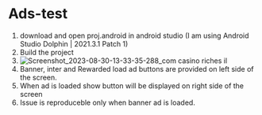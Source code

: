 # Ads-test

1. download and open proj.android in android studio (I am using Android Studio Dolphin | 2021.3.1 Patch 1)
2. Build the project
3. ![Screenshot_2023-08-30-13-33-35-288_com casino riches il](https://github.com/rizwangaminations/Ads-test/assets/31472835/470bd135-5d51-4ef8-aac5-d5b64f7fb5a5)
4. Banner, inter and Rewarded load ad buttons are provided on left side of the screen.
5. When ad is loaded show button will be displayed on right side of the screen
6. Issue is reproduceble only when banner ad is loaded.

